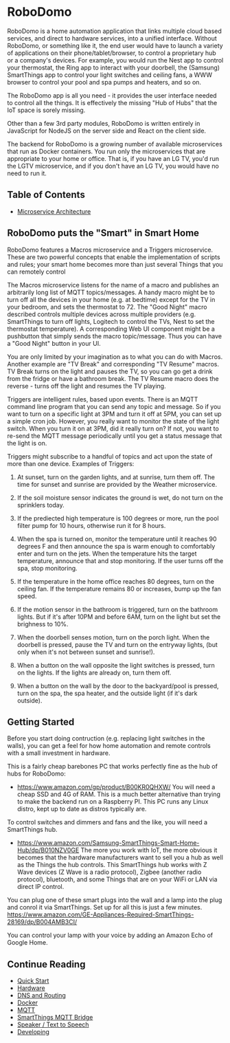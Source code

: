 # RoboDomo

RoboDomo is a home automation application that links multiple cloud based services, and direct to hardware services,
into a unified interface. Without RoboDomo, or something like it, the end user would have to launch a variety of
applications on their phone/tablet/browser, to control a proprietary hub or a company's devices. For example, you would
run the Nest app to control your thermostat, the Ring app to interact with your doorbell, the (Samsung) SmartThings app
to control your light switches and ceiling fans, a WWW browser to control your pool and spa pumps and heaters, and so
on.

The RoboDomo app is all you need - it provides the user interface needed to control all the things. It is effectively
the missing "Hub of Hubs" that the IoT space is sorely missing.

Other than a few 3rd party modules, RoboDomo is written entirely in JavaScript for NodeJS on the server side and React
on the client side.

The backend for RoboDomo is a growing number of available microservices that run as Docker containers. You run only the
microservices that are appropriate to your home or office. That is, if you have an LG TV, you'd run the LGTV
microservice, and if you don't have an LG TV, you would have no need to run it.

## Table of Contents

- [Microservice Architecture](Microservices.md)

## RoboDomo puts the "Smart" in Smart Home

RoboDomo features a Macros microservice and a Triggers microservice. These are two powerful concepts that enable the
implementation of scripts and rules; your smart home becomes more than just several Things that you can remotely control

The Macros microservice listens for the name of a macro and publishes an arbitrarily long list of MQTT topics/messages.
A handy macro might be to turn off all the devices in your home (e.g. at bedtime) except for the TV in your bedroom, and
sets the thermostat to 72. The "Good Night" macro described controls multiple devices across multiple providers (e.g.
SmartThings to turn off lights, Logitech to control the TVs, Nest to set the thermostat temperature). A corresponding
Web UI component might be a pushbutton that simply sends the macro topic/message. Thus you can have a "Good Night"
button in your UI.

You are only limited by your imagination as to what you can do with Macros. Another example are "TV Break" and
corresponding "TV Resume" macros. TV Break turns on the light and pauses the TV, so you can go get a drink from the
fridge or have a bathroom break. The TV Resume macro does the reverse - turns off the light and resumes the TV playing.

Triggers are intelligent rules, based upon events. There is an MQTT command line program that you can send any topic
and message. So if you want to turn on a specific light at 3PM and turn it off at 5PM, you can set up a simple cron
job. However, you really want to monitor the state of the light switch. When you turn it on at 3PM, did it really turn
on? If not, you want to re-send the MQTT message periodically until you get a status message that the light is on.

Triggers might subscribe to a handful of topics and act upon the state of more than one device. Examples of Triggers:

1. At sunset, turn on the garden lights, and at sunrise, turn them off. The time for sunset and sunrise are provided by
   the Weather microservice.

2. If the soil moisture sensor indicates the ground is wet, do not turn on the sprinklers today.

3. If the prediected high temperature is 100 degrees or more, run the pool filter pump for 10 hours, otherwise run it
   for 8 hours.

4. When the spa is turned on, monitor the temperature until it reaches 90 degrees F and then announce the spa is warm
   enough to comfortably enter and turn on the jets. When the temperature hits the target temperature, announce that and
   stop monitoring. If the user turns off the spa, stop monitoring.

5. If the temperature in the home office reaches 80 degrees, turn on the ceiling fan. If the temperature remains 80 or
   increases, bump up the fan speed.

6. If the motion sensor in the bathroom is triggered, turn on the bathroom lights. But if it's after 10PM and before
   6AM, turn on the light but set the brighness to 10%.

7. When the doorbell senses motion, turn on the porch light. When the doorbell is pressed, pause the TV and turn on
   the entryway lights, (but only when it's not between sunset and sunrise!).

8. When a button on the wall opposite the light switches is pressed, turn on the lights. If the lights are already on,
   turn them off.

9. When a button on the wall by the door to the backyard/pool is pressed, turn on the spa, the spa heater, and the
   outside light (if it's dark outside).

## Getting Started

Before you start doing contruction (e.g. replacing light switches in the walls), you can get a feel for how home
automation and remote controls with a small investment in hardware.

This is a fairly cheap barebones PC that works perfectly fine as the hub of hubs for RoboDomo:

- https://www.amazon.com/gp/product/B00KR0QHXW/
  You will need a cheap SSD and 4G of RAM. This is a much better alternative than trying to make the backend run on a
  Raspberry PI. This PC runs any Linux distro, kept up to date as distros typically are.

To control switches and dimmers and fans and the like, you will need a SmartThings hub.

- https://www.amazon.com/Samsung-SmartThings-Smart-Home-Hub/dp/B010NZV0GE
  The more you work with IoT, the more obvious it becomes that the hardware manufacturers want to sell you a hub as well
  as the Things the hub controls. This SmartThings hub works with Z Wave devices (Z Wave is a radio protocol), Zigbee
  (another radio protocol), bluetooth, and some Things that are on your WiFi or LAN via direct IP control.

You can plug one of these smart plugs into the wall and a lamp into the plug and conrol it via SmartThings. Set up for
all this is just a few minutes.
https://www.amazon.com/GE-Appliances-Required-SmartThings-28169/dp/B004AMB3CI/

You can control your lamp with your voice by adding an Amazon Echo of Google Home.

## Continue Reading

- [Quick Start](./QuickStart.md)
- [Hardware](./Hardware.md)
- [DNS and Routing](./Networking.md)
- [Docker](./Docker.md)
- [MQTT](./MQTT.md)
- [SmartThings MQTT Bridge](./MQTTBridge.md)
- [Speaker / Text to Speech](./RoboSpeak.md)
- [Developing](./Developing.md)
